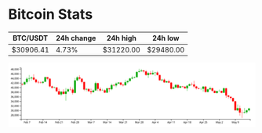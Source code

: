 # Bitcoin Stats

BTC/USDT|24h change|24h high|24h low|
|---|---|---|---|
|$30906.41|4.73%|$31220.00|$29480.00|

<img src="./chart.svg">
